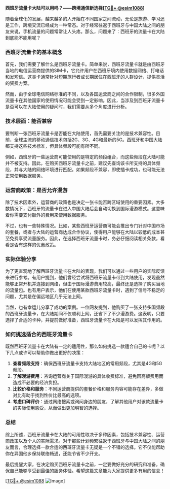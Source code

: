 **西班牙流量卡大陆可以用吗？——跨境通信新选择[[TG💪+ @esim1088](https://t.me/s/esim1088)]**

随着全球化的发展，越来越多的人开始在不同国家之间流动，无论是旅游、学习还是工作，跨境交流已经成为一种常态。对于经常往返于西班牙与中国大陆之间的朋友来说，手机流量的问题常常让人头疼。那么，问题来了：西班牙的流量卡在大陆到底能不能用呢？

### 西班牙流量卡的基本概念

首先，我们需要了解什么是西班牙流量卡。简单来说，西班牙流量卡就是由西班牙当地的电信运营商提供的SIM卡，它允许用户在西班牙境内使用数据网络、打电话和发短信。这类卡通常针对短期旅行者或长期居住在西班牙的人群设计，提供灵活的资费方案。

然而，由于全球电信网络标准的不同，以及各国运营商之间的合作限制，很多外国流量卡在其他国家的使用情况可能会受到一定影响。因此，当涉及到西班牙流量卡是否可以在大陆使用的疑问时，我们需要从多个角度进行分析。

### 技术层面：能否兼容

要判断一张西班牙流量卡是否能在大陆使用，首先需要关注的是技术兼容性。目前，全球主流的移动通信技术包括2G、3G、4G和最新的5G。西班牙和中国大陆都支持这些技术标准，但具体频段可能有所不同。

例如，西班牙的一些运营商可能使用的是特定的频段组合，而这些频段在大陆可能并不被支持。因此，在购买西班牙流量卡之前，建议先查询该卡所支持的具体频段，并与大陆的网络环境进行匹配。如果频段不兼容，即使插卡成功，也可能无法正常使用数据服务。

### 运营商政策：是否允许漫游

除了技术因素外，运营商的政策也是决定一张卡能否跨区域使用的重要因素。大多数情况下，西班牙的流量卡在进入中国大陆后会自动切换到国际漫游模式。这意味着你需要支付额外的费用来使用数据服务。

不过，也有一些特殊情况。比如，某些西班牙运营商可能会推出专门针对中国市场的套餐，或者与大陆的运营商达成合作协议，使得用户能够在大陆以较低的成本甚至免费享受流量服务。因此，在选择西班牙流量卡时，务必仔细阅读相关条款，看看是否有这样的优惠政策。

### 实际体验分享

为了更直观地了解西班牙流量卡在大陆的表现，我们可以通过一些用户的实际反馈来进行参考。有用户提到，他们曾经尝试将西班牙流量卡带到大陆使用，发现虽然能够正常开机并连接到网络，但由于国际漫游费用较高，最终还是选择了购买当地的流量包。也有用户表示，他们在使用某款西班牙流量卡时，遇到了信号不稳定的问题，尤其是在偏远地区几乎无法上网。

当然，也有幸运儿分享了成功的案例。一位网友提到，他购买了一张支持多国频段的西班牙流量卡，在大陆期间不仅顺利上网，还省下了不少漫游费。这表明，只要选择了合适的卡种，并提前做好准备，西班牙流量卡在大陆是可以发挥其作用的。

### 如何挑选适合的西班牙流量卡

既然西班牙流量卡在大陆有一定的适用性，那么如何挑选一款适合自己的卡呢？以下几点或许可以帮助你做出更好的决策：

1. **查看频段支持**：确保西班牙流量卡支持大陆地区的常用频段，尤其是4G和5G频段。
2. **了解漫游费用**：咨询运营商关于国际漫游的具体收费标准，避免因高额费用而造成不必要的经济负担。
3. **比较价格和服务**：不同运营商提供的套餐价格和服务内容可能存在差异，多做对比有助于找到性价比最高的选项。
4. **考虑口碑评价**：通过网络搜索或询问身边的朋友，了解其他用户对该款流量卡的实际使用感受，从而做出更加明智的选择。

### 总结

综上所述，西班牙流量卡在大陆的可用性取决于多种因素，包括技术兼容性、运营商政策以及个人的实际需求。对于那些计划频繁往返于西班牙与中国大陆之间的朋友而言，合理选择一款合适的西班牙流量卡无疑是一个不错的选择。它不仅能帮助你在异国他乡保持联络畅通，还能节省不少开支。

最后提醒大家，在决定购买西班牙流量卡之前，一定要做好充分的研究和准备，确保自己能够享受到最佳的服务体验。希望这篇文章能为大家提供更多有用的信息！

[[TG💪+ @esim1088](https://t.me/s/esim1088) ![Image](https://i.postimg.cc/4NQfJmqS/Snipaste-2025-05-13-00-14-12.png)]
